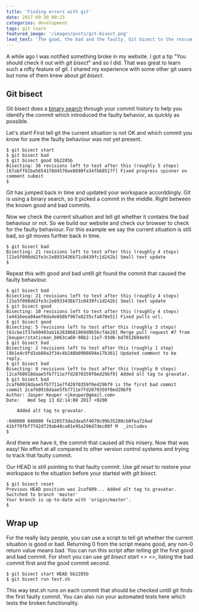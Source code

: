```yaml
---
title: 'Finding errors with git'
date: 2017-09-30 00:23
categories: development
tags: git learn
featured_image: '/images/posts/git-bisect.png'
lead_text: 'The good, the bad and the faulty. Git bisect to the rescue!'
---
```


A while ago I was notified something broke in my website. I got a tip "You
should check it out with _git bisect_" and so I did. That was great to learn
such a nifty feature of git. I shared my experience with some other git users
but none of them knew about _git bisect_.

## Git bisect
Git bisect does a [binary search](https://en.wikipedia.org/wiki/Binary_search_algorithm)
through your commit history to help you identify the commit which introduced
the faulty behavior, as quickly as possible.

Let's start! First tell git the current situation is not OK and which commit
you know for sure the faulty behaviour was not yet present.

```console
$ git bisect start
$ git bisect bad
$ git bisect good bb2285b
Bisecting: 36 revisions left to test after this (roughly 5 steps)
[67abff81ba56541f8d4576ee8690fa34fb68517f] Fixed progress spinner on comment submit
$ 
```

Git has jumped back in time and updated your workspace accorddingly. Git
is using a binary search, so it picked a commit in the middle. Right
between the known good and bad commits.

Now we check the current situation and tell git whether it contains the bad
behaviour or not. So we build our website and check our browser to check
for the faulty behaviour. For this example we say the current situation is
still bad, so git moves further back in time.

```console
$ git bisect bad
Bisecting: 21 revisions left to test after this (roughly 4 steps)
[21e5f098dd2fe3c2e8933436b71c0439fc1d242b] Small text update
$ 
```

Repeat this with good and bad untill git found the commit that caused
the faulty behaviour.

```console
$ git bisect bad
Bisecting: 21 revisions left to test after this (roughly 4 steps)
[21e5f098dd2fe3c2e8933436b71c0439fc1d242b] Small text update
$ git bisect good
Bisecting: 10 revisions left to test after this (roughly 4 steps)
[e4416eea04aef0da4e6b8bf967a8235cfa870e51] Fixed pulls url.
$ git bisect good
Bisecting: 5 revisions left to test after this (roughly 3 steps)
[61cbe1f37e89403ab162830681969d9b56cf4e28] Merge pull request #7 from jkeuper/staticman_b063ca60-98b2-11e7-93d6-bd7012684e93
$ git bisect bad
Bisecting: 2 revisions left to test after this (roughly 1 step)
[8b1e4c9fd3ab80a3f34c4b248b0908694e17b361] Updated comment to be reply.
$ git bisect bad
Bisecting: 0 revisions left to test after this (roughly 0 steps)
[2caf60918daae5fb7711e7fd2070359f0ed29bf9] Added alt tag to gravatar.
$ git bisect bad
2caf60918daae5fb7711e7fd2070359f0ed29bf9 is the first bad commit
commit 2caf60918daae5fb7711e7fd2070359f0ed29bf9
Author: Jasper Keuper <jkeuper@gmail.com>
Date:   Wed Sep 13 02:14:08 2017 +0200

    Added alt tag to gravatar.

:040000 040000 fe128573da2dea5f4070c99b35280cb0fea724ad 41bf79fbf7742d729ab40ca01e95a296d7dec00f M	_includes
$ 
```

And there we have it, the commit that caused all this misery. Now that
was easy! No effort at all compared to other version control
systems and trying to track that faulty commit.

Our HEAD is still pointing to that faulty commit. Use _git reset_
to restore your workspace to the situation before your started with
_git bisect_.

```console
$ git bisect reset
Previous HEAD position was 2caf609... Added alt tag to gravatar.
Switched to branch 'master'
Your branch is up-to-date with 'origin/master'.
$
```

## Wrap up
For the really lazy people, you can use a script to tell git whether
the current situation is good or bad. Returning 0 from the script
means good, any non-0 return value means bad. You can run this
script after telling git the first good and bad commit. For short
you can use _git bisect start <<bad>> <<good>>_, listing the bad
commit first and the good commit second.

```console
$ git bisect start HEAD bb2285b
$ git bisect run test.sh
```

This way test.sh runs on each commit that should be checked untill
git finds the first faulty commit. You can also run your automated
tests here which tests the broken functionality.

